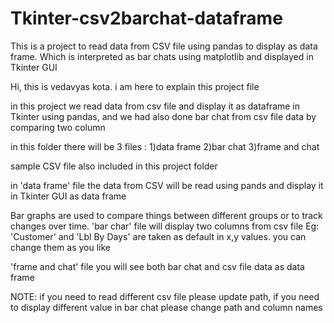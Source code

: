 # Tkinter-csv2barchat-dataframe
This is a project to read data from CSV file using pandas to display as data frame. Which is interpreted as bar chats using matplotlib and displayed in Tkinter GUI 

Hi,
this is vedavyas kota. i am here to explain this project file

in this project we read data from csv file and display it as dataframe in Tkinter using pandas, and we had also done bar chat from csv file data by comparing two column

in this folder there will be 3 files :
1)data frame
2)bar chat
3)frame and chat

sample CSV file also included in this project folder

in 'data frame' file the data from CSV will be read using pands and display it in Tkinter GUI as data frame

Bar graphs are used to compare things between different groups or to track changes over time. 
'bar char' file will display two columns from csv file Eg: 'Customer' and 'Lbl By Days' are taken as default in x,y values. you can change them as you like

'frame and chat' file you will see both bar chat and csv file data as data frame

NOTE:
if you need to read different csv file please update path, 
if you need to display different value in bar chat please change path and column names 
